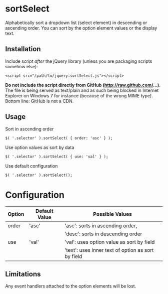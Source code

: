 sortSelect
==========

Alphabetically sort a dropdown list (select element) in descending or ascending order. You can sort by the option element values or the display text.

## Installation

Include script *after* the jQuery library (unless you are packaging scripts somehow else):

    <script src="/path/to/jquery.sortSelect.js"></script>

**Do not include the script directly from GitHub (http://raw.github.com/...).** The file is being served as text/plain and as such being blocked
in Internet Explorer on Windows 7 for instance (because of the wrong MIME type). Bottom line: GitHub is not a CDN.

## Usage

Sort in ascending order

	$( '.selector' ).sortSelect( { order: 'asc' } );
	
Use option values as sort by data

	$( '.selector' ).sortSelect( { use: 'val' } );
	
Use default configuration

	$( '.selector' ).sortSelect();

Configuration
=============

Option | Default Value | Possible Values |
-------|---------------|-----------------|
order  | 'asc'         | 'asc': sorts in ascending order, |
       |               | 'desc': sorts in descending order  |
use    | 'val'         | 'val': uses option value as sort by field |
       |               | 'text': uses inner text of option as sort by field |

## Limitations

Any event handlers attached to the option elements will be lost.
